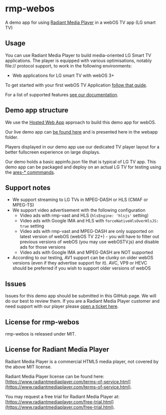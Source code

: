 # rmp-webos

A demo app for using [Radiant Media Player](https://www.radiantmediaplayer.com) in a webOS TV app (LG smart TV)

## Usage

You can use Radiant Media Player to build media-oriented LG Smart TV applications.
The player is equipped with various optimisations, notably file:// protocol support, to work in the following environments:

- Web applications for LG smart TV with webOS 3+

To get started with your first webOS TV Application [follow that guide](https://webostv.developer.lge.com/develop/getting-started).

For a list of supported features [see our documentation](https://www.radiantmediaplayer.com/docs/latest/lg-smart-tv.html#supported-features).

## Demo app structure

We use the [Hosted Web App](https://webostv.developer.lge.com/develop/getting-started/web-app-types) approach to build this demo app for webOS.

Our live demo app can [be found here](https://www.radiantmediaplayer.com/rmp-webos/) and is presented here in the webapp folder.

Players displayed in our demo app use our dedicated TV player layout for a better fullscreen experience on large displays.

Our demo holds a basic appinfo.json file that is typical of LG TV app. This demo app can be packaged and deploy on an actual LG TV for testing using the [ares-\* commmands](https://webostv.developer.lge.com/develop/tools/cli-introduction).

## Support notes

- We support streaming to LG TVs in MPEG-DASH or HLS (CMAF or MPEG-TS)
- We support video advertisement with the following configuration 
  - Video ads with rmp-vast and HLS (`hlsEngine: 'hlsjs'` setting)
  - Video ads with Google IMA and HLS with `forceNativeHlsOverHlsJS: true` setting
  - Video ads with rmp-vast and MPEG-DASH are only supported on latest version of webOS (webOS TV 22+) - you will have to filter out previous versions of webOS (you may use webOSTV.js) and disable ads for those versions
  - Video ads with Google IMA and MPEG-DASH are NOT supported
- According to our testing, AV1 support can be clunky on older webOS versions (even if they advertise support for it). AVC, VP9 or HEVC should be preferred if you wish to support older versions of webOS


## Issues

Issues for this demo app should be submitted in this GitHub page. We will do our best to review them. If you are a Radiant Media Player customer and need support with our player please [open a ticket here](https://www.radiantmediaplayer.com/technical-support.html).

## License for rmp-webos

rmp-webos is released under MIT.

## License for Radiant Media Player

Radiant Media Player is a commercial HTML5 media player, not covered by the above MIT license.

Radiant Media Player license can be found here: [https://www.radiantmediaplayer.com/terms-of-service.html](https://www.radiantmediaplayer.com/terms-of-service.html).

You may request a free trial for Radiant Media Player at: [https://www.radiantmediaplayer.com/free-trial.html](https://www.radiantmediaplayer.com/free-trial.html).
